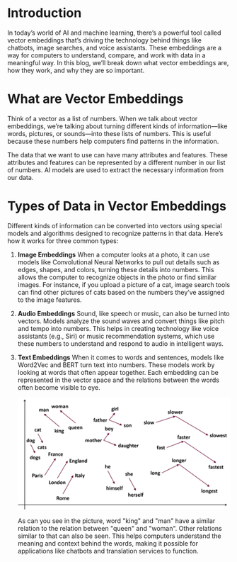 # Introduction
In today’s world of AI and machine learning, there’s a powerful tool called vector embeddings that’s driving the technology behind things like chatbots, image searches, and voice assistants. These embeddings are a way for computers to understand, compare, and work with data in a meaningful way. In this blog, we’ll break down what vector embeddings are, how they work, and why they are so important.


# What are Vector Embeddings
Think of a vector as a list of numbers. When we talk about vector embeddings, we’re talking about turning different kinds of information—like words, pictures, or sounds—into these lists of numbers. This is useful because these numbers help computers find patterns in the information.

The data that we want to use can have many attributes and features. These attributes and features can be represented by a different number in our list of numbers. AI models are used to extract the necessary information from our data.

# Types of Data in Vector Embeddings
Different kinds of information can be converted into vectors using special models and algorithms designed to recognize patterns in that data. Here’s how it works for three common types:

1. **Image Embeddings**
   When a computer looks at a photo, it can use models like Convolutional Neural Networks to pull out details such as edges, shapes, and colors, turning these details into numbers. This allows the computer to recognize objects in the photo or find similar images. For instance, if you upload a picture of a cat, image search tools can find other pictures of cats based on the numbers they’ve assigned to the image features.

2. **Audio Embeddings**
   Sound, like speech or music, can also be turned into vectors. Models analyze the sound waves and convert things like pitch and tempo into numbers. This helps in creating technology like voice assistants (e.g., Siri) or music recommendation systems, which use these numbers to understand and respond to audio in intelligent ways.

3. **Text Embeddings**
   When it comes to words and sentences, models like Word2Vec and BERT turn text into numbers. These models work by looking at words that often appear together. Each embedding can be represented in the vector space and the relations between the words often become visible to eye. 
   
   ![Vector embedding map](/assets/word2vec.png)
   
   As can you see in the picture, word "king" and "man" have a similar relation to the relation between "queen" and "woman". Other relations similar to that can also be seen. This helps computers understand the meaning and context behind the words, making it possible for applications like chatbots and translation services to function.



